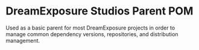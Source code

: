 # DreamExposure Studios Parent POM

Used as a basic parent for most DreamExposure projects in order to manage common dependency versions, repositories,
and distribution management.
